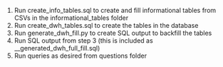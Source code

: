 1. Run create_info_tables.sql to create and fill informational tables from CSVs in the informational_tables folder
2. Run create_dwh_tables.sql to create the tables in the database
3. Run generate_dwh_fill.py to create SQL output to backfill the tables
4. Run SQL output from step 3 (this is included as __generated_dwh_full_fill.sql)
5. Run queries as desired from questions folder
